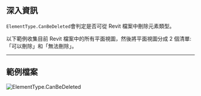 ## 深入資訊
`ElementType.CanBeDeleted`會判定是否可從 Revit 檔案中刪除元素類型。

以下範例收集目前 Revit 檔案中的所有平面視圖，然後將平面視圖分成 2 個清單:「可以刪除」和「無法刪除」。
___
## 範例檔案

![ElementType.CanBeDeleted](./Revit.Elements.ElementType.CanBeDeleted_img.jpg)
